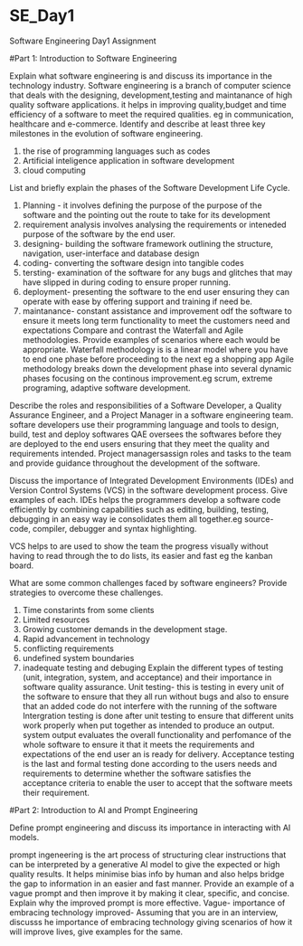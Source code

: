 # SE_Day1
Software Engineering Day1 Assignment

#Part 1: Introduction to Software Engineering

Explain what software engineering is and discuss its importance in the technology industry.
Software engineering is a branch of computer science that deals with  the designing, development,testing and maintanance of high quality software applications.
it helps in improving quality,budget and time efficiency of a software to meet the required qualities. eg in communication,  healthcare and e-commerce.
Identify and describe at least three key milestones in the evolution of software engineering.
1. the rise of programming languages such as codes
2. Artificial inteligence application in software development
3. cloud computing

List and briefly explain the phases of the Software Development Life Cycle.
1. Planning - it involves defining the purpose of the purpose of the software and the pointing out the route to take for its development
2. requirement analysis involves analysing the requirements or inteneded purpose of the software by the end user.
3. designing- building the software framework outlining the structure, navigation, user-interface and database design
4. coding- converting the software design into tangible codes
5. tersting- examination of the software for any bugs and glitches that may have slipped in during coding to ensure proper running.
6. deployment- presenting the software to the end user ensuring they can operate with ease by offering support and training if need be.
7. maintanance- constant assistance and improvement odf the software to ensure it meets long term functionality to meet the customers need and expectations
Compare and contrast the Waterfall and Agile methodologies. Provide examples of scenarios where each would be appropriate.
Waterfall methodology is is a linear model where you have to end one phase before proceeding to the next eg a shopping app
Agile methodology breaks down the development phase into several dynamic phases focusing on the continous improvement.eg scrum, extreme programing, adaptive software development.

Describe the roles and responsibilities of a Software Developer, a Quality Assurance Engineer, and a Project Manager in a software engineering team.
softare developers use their programming language and tools to design, build, test and deploy softwares
QAE oversees the softwares before they are deployed to the end users ensuring that they meet the quality and requirements intended.
Project managersassign roles and tasks to the team and provide guidance throughout the development of the software.

Discuss the importance of Integrated Development Environments (IDEs) and Version Control Systems (VCS) in the software development process. Give examples of each.
IDEs helps the programmers develop a software code efficiently by combining capabilities such as editing, building, testing, debugging in an easy way ie consolidates them all together.eg source- code, compiler, debugger and syntax highlighting.

VCS helps to are used to show the team the progress visually without having to read through the to do lists, its easier and fast eg the kanban board.

What are some common challenges faced by software engineers? Provide strategies to overcome these challenges.
1. Time constarints from some clients
2. Limited resources
3. Growing customer demands in the development stage.
4. Rapid advancement in technology
5. conflicting requirements
6. undefined system boundaries
7. inadequate testing and debuging 
Explain the different types of testing (unit, integration, system, and acceptance) and their importance in software quality assurance.
Unit testing- this is testing in every unit of the software to ensure that they all run without bugs and also to ensure that an added code do not interfere with the running of the software
Intergration testing is done after unit testing to ensure that different units work properly when put together as intended to produce an output.
system output evaluates the overall functionality and perfomance  of the whole software to ensure it that it meets the requirements and expectations of the end user an is ready for delivery.
Acceptance testing is the last and formal testing done according to the users needs and requirements to determine whether the software satisfies the acceptance criteria to enable the user to accept that the software meets their requirement.

#Part 2: Introduction to AI and Prompt Engineering


Define prompt engineering and discuss its importance in interacting with AI models.

prompt ingeneering is the art process of structuring clear instructions that can be interpreted by a generative AI model to give the expected or high quality results.
It helps minimise bias info by human and also helps bridge the gap to information in an easier and fast manner.
Provide an example of a vague prompt and then improve it by making it clear, specific, and concise. Explain why the improved prompt is more effective.
Vague- importance of embracing technology
improved- Assuming that you are in an interview, discusss he importance of embracing technology giving scenarios of how it will improve lives, give examples for the same.

